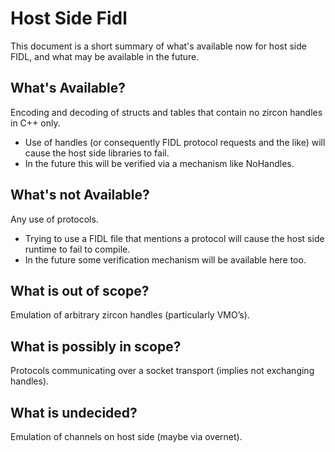 # Host Side Fidl

This document is a short summary of what's available now for host side FIDL,
and what may be available in the future.

## What's Available?

Encoding and decoding of structs and tables that contain no zircon handles in C++ only.

* Use of handles (or consequently FIDL protocol requests and the like) will cause the
  host side libraries to fail.
* In the future this will be verified via a mechanism like NoHandles.

## What's not Available?

Any use of protocols.

* Trying to use a FIDL file that mentions a protocol will cause the host
  side runtime to fail to compile.
* In the future some verification mechanism will be available here too.

## What is out of scope?

Emulation of arbitrary zircon handles (particularly VMO’s).

## What is possibly in scope?

Protocols communicating over a socket transport (implies not exchanging handles).

## What is undecided?

Emulation of channels on host side (maybe via overnet).
